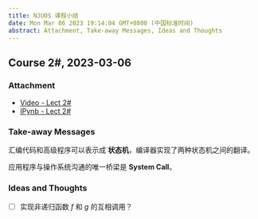 ```yaml
---
title: NJUOS 课程小结
date: Mon Mar 06 2023 19:14:04 GMT+0800 (中国标准时间)
abstract: Attachment, Take-away Messages, Ideas and Thoughts
---
```


## Course 2#, 2023-03-06

### Attachment

- [Video - Lect 2#](https://www.bilibili.com/video/BV1Ks4y1Y7Rw)
- [IPynb - Lect 2#](https://jyywiki.cn/OS/2023/build/lect2.ipynb)

### Take-away Messages

汇编代码和高级程序可以表示成 **状态机**，编译器实现了两种状态机之间的翻译。

应用程序与操作系统沟通的唯一桥梁是 **System Call**。

### Ideas and Thoughts

- [ ] 实现非递归函数 $f$ 和 $g$ 的互相调用？
